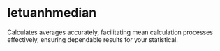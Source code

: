# letuanhmedian

Calculates averages accurately, facilitating mean calculation processes effectively, ensuring dependable results for your statistical.